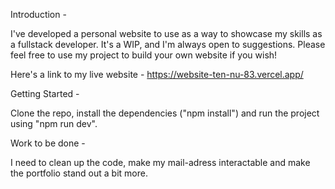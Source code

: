 
Introduction -

I've developed a personal website to use as a way to showcase my skills as a fullstack developer. It's a WIP, and I'm always open to suggestions. Please feel free to use my project to build your own website if you wish!

Here's a link to my live website - https://website-ten-nu-83.vercel.app/

Getting Started -

Clone the repo, install the dependencies ("npm install") and run the project using "npm run dev".


Work to be done -

I need to clean up the code, make my mail-adress interactable and make the portfolio stand out a bit more.

